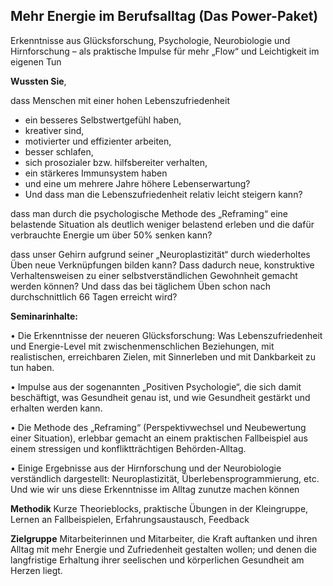 ## Mehr Energie im Berufsalltag (Das Power-Paket)

Erkenntnisse aus Glücksforschung, Psychologie, Neurobiologie und Hirnforschung
–	als praktische Impulse für mehr „Flow“ und Leichtigkeit im eigenen Tun

**Wussten Sie**,

dass Menschen mit einer hohen Lebenszufriedenheit 
* ein besseres Selbstwertgefühl haben, 
* kreativer sind, 
* motivierter und effizienter arbeiten, 
* besser schlafen, 
* sich prosozialer bzw. hilfsbereiter verhalten, 
* ein stärkeres Immunsystem haben 
* und eine um mehrere Jahre höhere Lebenserwartung? 
* Und dass man die Lebenszufriedenheit relativ leicht steigern kann?

dass man durch die psychologische Methode des „Reframing“ eine belastende Situation als deutlich weniger belastend erleben und die dafür verbrauchte Energie um über 50% senken kann?

dass unser Gehirn aufgrund seiner „Neuroplastizität“ durch wiederholtes Üben neue Verknüpfungen bilden kann? Dass dadurch neue, konstruktive Verhaltensweisen zu einer selbstverständlichen Gewohnheit gemacht werden können? Und dass das bei täglichem Üben schon nach durchschnittlich 66 Tagen erreicht wird?

**Seminarinhalte:**

•	Die Erkenntnisse der neueren Glücksforschung: Was Lebenszufriedenheit und Energie-Level mit zwischenmenschlichen Beziehungen, mit realistischen, erreichbaren Zielen, mit Sinnerleben und mit Dankbarkeit zu tun haben.

•	Impulse aus der sogenannten „Positiven Psychologie“, die sich damit beschäftigt, was Gesundheit genau ist, und wie Gesundheit gestärkt und erhalten werden kann.

•	Die Methode des „Reframing“ (Perspektivwechsel und Neubewertung einer Situation), erlebbar gemacht an einem praktischen Fallbeispiel aus einem stressigen und konfliktträchtigen Behörden-Alltag.

•	Einige Ergebnisse aus der Hirnforschung und der Neurobiologie verständlich dargestellt: Neuroplastizität, Überlebensprogrammierung, etc.  Und wie wir uns diese Erkenntnisse im Alltag zunutze machen können


**Methodik**
Kurze Theorieblocks,  praktische Übungen in der Kleingruppe, Lernen an Fallbeispielen, Erfahrungsaustausch, Feedback


**Zielgruppe**
Mitarbeiterinnen und Mitarbeiter, die Kraft auftanken und ihren Alltag mit mehr Energie und Zufriedenheit gestalten wollen; und denen die langfristige Erhaltung ihrer seelischen und körperlichen Gesundheit am Herzen liegt.
